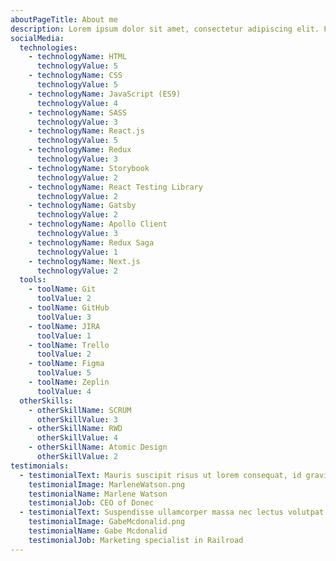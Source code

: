 ```yaml
---
aboutPageTitle: About me
description: Lorem ipsum dolor sit amet, consectetur adipiscing elit. Fusce iaculis ultricies eros, ac iaculis eros maximus nec. Phasellus vitae mi felis. Curabitur iaculis nunc laoreet eleifend tincidunt. Aliquam nec lectus varius, mattis sapien nec, tristique elit. Suspendisse id sem sit amet mi tempus fermentum. Duis non metus nec nisl convallis efficitur. Donec condimentum neque rhoncus congue volutpat. Maecenas scelerisque varius ornare. Morbi egestas rutrum mattis. In pulvinar imperdiet tellus vel laoreet. Etiam ac sodales nulla. Nulla sit amet enim ipsum. Nulla pharetra turpis tempus venenatis sollicitudin. Nunc lacinia rhoncus leo, non consectetur velit tempus sed. Praesent euismod nibh ut massa congue, at condimentum justo egestas. Etiam accumsan felis non ipsum vulputate gravida. Etiam elementum vitae nisl a aliquam.
socialMedia:
  technologies:
    - technologyName: HTML
      technologyValue: 5 
    - technologyName: CSS
      technologyValue: 5 
    - technologyName: JavaScript (ES9)
      technologyValue: 4
    - technologyName: SASS
      technologyValue: 3
    - technologyName: React.js
      technologyValue: 5
    - technologyName: Redux
      technologyValue: 3
    - technologyName: Storybook
      technologyValue: 2
    - technologyName: React Testing Library
      technologyValue: 2
    - technologyName: Gatsby
      technologyValue: 2
    - technologyName: Apollo Client
      technologyValue: 3
    - technologyName: Redux Saga
      technologyValue: 1
    - technologyName: Next.js
      technologyValue: 2 
  tools:
    - toolName: Git
      toolValue: 2 
    - toolName: GitHub
      toolValue: 3
    - toolName: JIRA
      toolValue: 1
    - toolName: Trello
      toolValue: 2
    - toolName: Figma
      toolValue: 5
    - toolName: Zeplin
      toolValue: 4
  otherSkills:
    - otherSkillName: SCRUM
      otherSkillValue: 3
    - otherSkillName: RWD
      otherSkillValue: 4
    - otherSkillName: Atomic Design
      otherSkillValue: 2
testimonials:
  - testimonialText: Mauris suscipit risus ut lorem consequat, id gravida sem vulputate. Donec pharetra mi ac elit hendrerit, at viverra risus fermentum. Proin sit amet viverra dolor.
    testimonialImage: MarleneWatson.png
    testimonialName: Marlene Watson
    testimonialJob: CEO of Donec
  - testimonialText: Suspendisse ullamcorper massa nec lectus volutpat malesuada. Proin at nibh dui. Nunc at tincidunt mauris, non sagittis libero. Proin porta id elit sit amet maximus.
    testimonialImage: GabeMcdonalid.png
    testimonialName: Gabe Mcdonalid
    testimonialJob: Marketing specialist in Railroad
---
```

